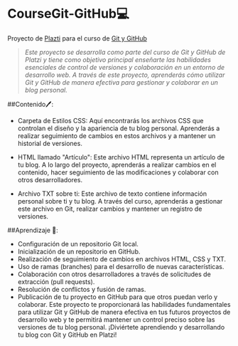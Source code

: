 # CourseGit-GitHub💻
Proyecto de [Plazti](https://platzi.com/new-home/) para el curso de [Git y GitHub](https://platzi.com/cursos/git-github/)

> *Este proyecto se desarrolla como parte del curso de Git y GitHub de Platzi y tiene como objetivo principal enseñarte las habilidades esenciales de control de versiones y colaboración en un entorno de desarrollo web. A través de este proyecto, aprenderás cómo utilizar Git y GitHub de manera efectiva para gestionar y colaborar en un blog personal.*

##Contenido🖊️:

* Carpeta de Estilos CSS: Aquí encontrarás los archivos CSS que controlan el diseño y la apariencia de tu blog personal. Aprenderás a realizar seguimiento de cambios en estos archivos y a mantener un historial de versiones.

* HTML llamado "Artículo": Este archivo HTML representa un artículo de tu blog. A lo largo del proyecto, aprenderás a realizar cambios en el contenido, hacer seguimiento de las modificaciones y colaborar con otros desarrolladores.

* Archivo TXT sobre ti: Este archivo de texto contiene información personal sobre ti y tu blog. A través del curso, aprenderás a gestionar este archivo en Git, realizar cambios y mantener un registro de versiones.

##Aprendizaje 📖:

* Configuración de un repositorio Git local.
* Inicialización de un repositorio en GitHub.
* Realización de seguimiento de cambios en archivos HTML, CSS y TXT.
* Uso de ramas (branches) para el desarrollo de nuevas características.
* Colaboración con otros desarrolladores a través de solicitudes de extracción (pull requests).
* Resolución de conflictos y fusión de ramas.
* Publicación de tu proyecto en GitHub para que otros puedan verlo y colaborar.
Este proyecto te proporcionará las habilidades fundamentales para utilizar Git y GitHub de manera efectiva en tus futuros proyectos de desarrollo web y te permitirá mantener un control preciso sobre las versiones de tu blog personal. ¡Diviértete aprendiendo y desarrollando tu blog con Git y GitHub en Platzi!
